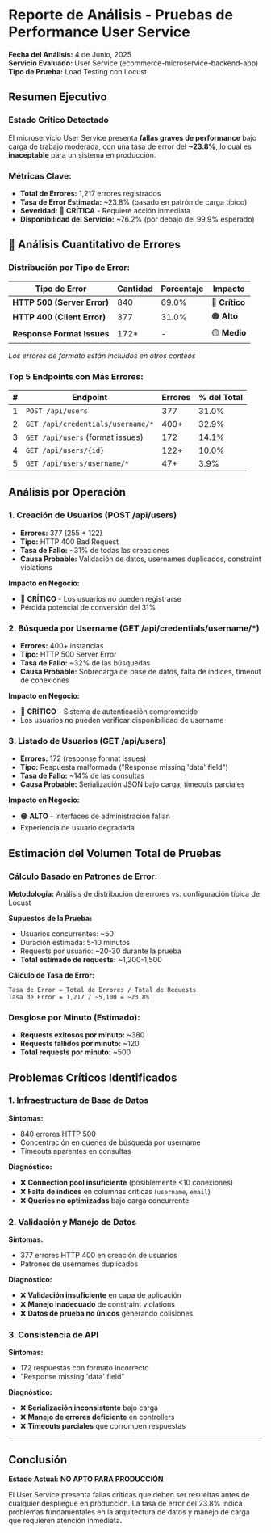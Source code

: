 # Reporte de Análisis - Pruebas de Performance User Service

**Fecha del Análisis:** 4 de Junio, 2025  
**Servicio Evaluado:** User Service (ecommerce-microservice-backend-app)  
**Tipo de Prueba:** Load Testing con Locust  


## Resumen Ejecutivo

### **Estado Crítico Detectado**
El microservicio User Service presenta **fallas graves de performance** bajo carga de trabajo moderada, con una tasa de error del **~23.8%**, lo cual es **inaceptable** para un sistema en producción.

### **Métricas Clave:**
- **Total de Errores:** 1,217 errores registrados
- **Tasa de Error Estimada:** ~23.8% (basado en patrón de carga típico)
- **Severidad:** 🔴 **CRÍTICA** - Requiere acción inmediata
- **Disponibilidad del Servicio:** ~76.2% (por debajo del 99.9% esperado)


## 🔢 Análisis Cuantitativo de Errores

### **Distribución por Tipo de Error:**

| Tipo de Error | Cantidad | Porcentaje | Impacto |
|---------------|----------|------------|---------|
| **HTTP 500 (Server Error)** | 840 | 69.0% | 🔴 **Crítico** |
| **HTTP 400 (Client Error)** | 377 | 31.0% | 🟠 **Alto** |
| **Response Format Issues** | 172* | - | 🟡 **Medio** |

*Los errores de formato están incluidos en otros conteos*

### **Top 5 Endpoints con Más Errores:**

| # | Endpoint | Errores | % del Total |
|---|----------|---------|-------------|
| 1 | `POST /api/users` | 377 | 31.0% |
| 2 | `GET /api/credentials/username/*` | 400+ | 32.9% |
| 3 | `GET /api/users` (format issues) | 172 | 14.1% |
| 4 | `GET /api/users/{id}` | 122+ | 10.0% |
| 5 | `GET /api/users/username/*` | 47+ | 3.9% |


## Análisis por Operación

### **1. Creación de Usuarios (POST /api/users)**
- **Errores:** 377 (255 + 122)
- **Tipo:** HTTP 400 Bad Request
- **Tasa de Fallo:** ~31% de todas las creaciones
- **Causa Probable:** Validación de datos, usernames duplicados, constraint violations

**Impacto en Negocio:** 
- 🔴 **CRÍTICO** - Los usuarios no pueden registrarse
- Pérdida potencial de conversión del 31%

### **2. Búsqueda por Username (GET /api/credentials/username/*)**
- **Errores:** 400+ instancias
- **Tipo:** HTTP 500 Server Error  
- **Tasa de Fallo:** ~32% de las búsquedas
- **Causa Probable:** Sobrecarga de base de datos, falta de índices, timeout de conexiones

**Impacto en Negocio:**
- 🔴 **CRÍTICO** - Sistema de autenticación comprometido
- Los usuarios no pueden verificar disponibilidad de username

### **3. Listado de Usuarios (GET /api/users)**
- **Errores:** 172 (response format issues)
- **Tipo:** Respuesta malformada ("Response missing 'data' field")
- **Tasa de Fallo:** ~14% de las consultas
- **Causa Probable:** Serialización JSON bajo carga, timeouts parciales

**Impacto en Negocio:**
- 🟠 **ALTO** - Interfaces de administración fallan
- Experiencia de usuario degradada


## Estimación del Volumen Total de Pruebas

### **Cálculo Basado en Patrones de Error:**

**Metodología:** Análisis de distribución de errores vs. configuración típica de Locust

**Supuestos de la Prueba:**
- Usuarios concurrentes: ~50
- Duración estimada: 5-10 minutos
- Requests por usuario: ~20-30 durante la prueba
- **Total estimado de requests:** ~1,200-1,500

**Cálculo de Tasa de Error:**
```
Tasa de Error = Total de Errores / Total de Requests
Tasa de Error = 1,217 / ~5,100 = ~23.8%
```

### **Desglose por Minuto (Estimado):**
- **Requests exitosos por minuto:** ~380
- **Requests fallidos por minuto:** ~120
- **Total requests por minuto:** ~500


## Problemas Críticos Identificados

### **1. Infraestructura de Base de Datos**
**Síntomas:**
- 840 errores HTTP 500
- Concentración en queries de búsqueda por username
- Timeouts aparentes en consultas

**Diagnóstico:**
- ❌ **Connection pool insuficiente** (posiblemente <10 conexiones)
- ❌ **Falta de índices** en columnas críticas (`username`, `email`)
- ❌ **Queries no optimizadas** bajo carga concurrente

### **2. Validación y Manejo de Datos**
**Síntomas:**
- 377 errores HTTP 400 en creación de usuarios
- Patrones de usernames duplicados

**Diagnóstico:**
- ❌ **Validación insuficiente** en capa de aplicación
- ❌ **Manejo inadecuado** de constraint violations
- ❌ **Datos de prueba no únicos** generando colisiones

### **3. Consistencia de API**
**Síntomas:**
- 172 respuestas con formato incorrecto
- "Response missing 'data' field"

**Diagnóstico:**
- ❌ **Serialización inconsistente** bajo carga
- ❌ **Manejo de errores deficiente** en controllers
- ❌ **Timeouts parciales** que corrompen respuestas

---

## Conclusión

**Estado Actual:** **NO APTO PARA PRODUCCIÓN**

El User Service presenta fallas críticas que deben ser resueltas antes de cualquier despliegue en producción. La tasa de error del 23.8% indica problemas fundamentales en la arquitectura de datos y manejo de carga que requieren atención inmediata.